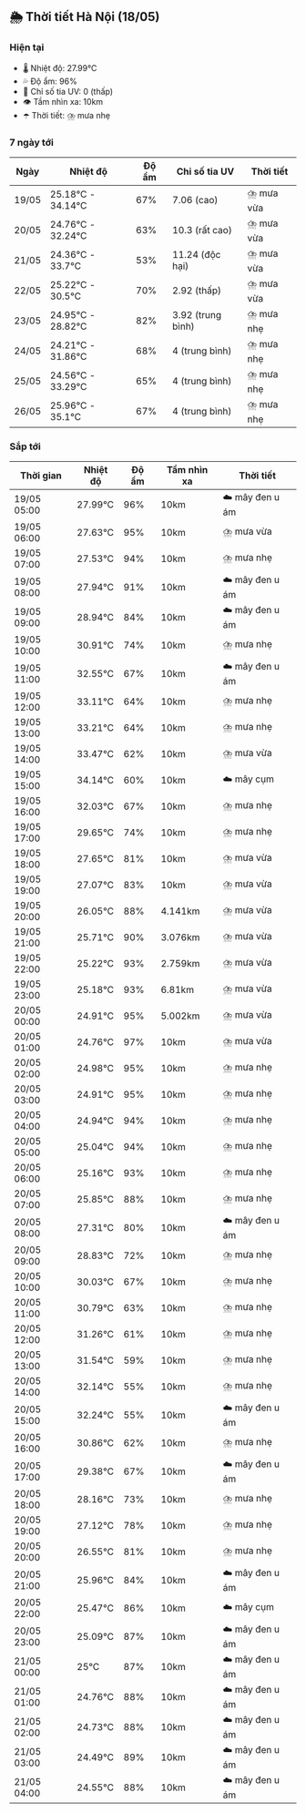 ## 🌦️ Thời tiết Hà Nội (18/05)

### Hiện tại

- 🌡️ Nhiệt độ: 27.99℃
- 💦 Độ ẩm: 96%
- 🌟 Chỉ số tia UV: 0 (thấp)
- 👁️ Tầm nhìn xa: 10km
- ☂️ Thời tiết: ⛈️ mưa nhẹ

### 7 ngày tới

| Ngày | Nhiệt độ | Độ ẩm | Chỉ số tia UV | Thời tiết |
| --- | --- | --- | --- | --- |
| 19/05 | 25.18℃ - 34.14℃ | 67% | 7.06 (cao) | ⛈️ mưa vừa |
| 20/05 | 24.76℃ - 32.24℃ | 63% | 10.3 (rất cao) | ⛈️ mưa vừa |
| 21/05 | 24.36℃ - 33.7℃ | 53% | 11.24 (độc hại) | ⛈️ mưa vừa |
| 22/05 | 25.22℃ - 30.5℃ | 70% | 2.92 (thấp) | ⛈️ mưa vừa |
| 23/05 | 24.95℃ - 28.82℃ | 82% | 3.92 (trung bình) | ⛈️ mưa nhẹ |
| 24/05 | 24.21℃ - 31.86℃ | 68% | 4 (trung bình) | ⛈️ mưa nhẹ |
| 25/05 | 24.56℃ - 33.29℃ | 65% | 4 (trung bình) | ⛈️ mưa nhẹ |
| 26/05 | 25.96℃ - 35.1℃ | 67% | 4 (trung bình) | ⛈️ mưa nhẹ |

### Sắp tới

| Thời gian | Nhiệt độ | Độ ẩm | Tầm nhìn xa | Thời tiết |
| --- | --- | --- | --- | --- |
| 19/05 05:00 | 27.99℃ | 96% | 10km | ☁️ mây đen u ám |
| 19/05 06:00 | 27.63℃ | 95% | 10km | ⛈️ mưa vừa |
| 19/05 07:00 | 27.53℃ | 94% | 10km | ⛈️ mưa nhẹ |
| 19/05 08:00 | 27.94℃ | 91% | 10km | ☁️ mây đen u ám |
| 19/05 09:00 | 28.94℃ | 84% | 10km | ☁️ mây đen u ám |
| 19/05 10:00 | 30.91℃ | 74% | 10km | ⛈️ mưa nhẹ |
| 19/05 11:00 | 32.55℃ | 67% | 10km | ☁️ mây đen u ám |
| 19/05 12:00 | 33.11℃ | 64% | 10km | ⛈️ mưa nhẹ |
| 19/05 13:00 | 33.21℃ | 64% | 10km | ⛈️ mưa nhẹ |
| 19/05 14:00 | 33.47℃ | 62% | 10km | ⛈️ mưa vừa |
| 19/05 15:00 | 34.14℃ | 60% | 10km | ☁️ mây cụm |
| 19/05 16:00 | 32.03℃ | 67% | 10km | ⛈️ mưa nhẹ |
| 19/05 17:00 | 29.65℃ | 74% | 10km | ⛈️ mưa nhẹ |
| 19/05 18:00 | 27.65℃ | 81% | 10km | ⛈️ mưa vừa |
| 19/05 19:00 | 27.07℃ | 83% | 10km | ⛈️ mưa vừa |
| 19/05 20:00 | 26.05℃ | 88% | 4.141km | ⛈️ mưa vừa |
| 19/05 21:00 | 25.71℃ | 90% | 3.076km | ⛈️ mưa vừa |
| 19/05 22:00 | 25.22℃ | 93% | 2.759km | ⛈️ mưa vừa |
| 19/05 23:00 | 25.18℃ | 93% | 6.81km | ⛈️ mưa vừa |
| 20/05 00:00 | 24.91℃ | 95% | 5.002km | ⛈️ mưa vừa |
| 20/05 01:00 | 24.76℃ | 97% | 10km | ⛈️ mưa vừa |
| 20/05 02:00 | 24.98℃ | 95% | 10km | ⛈️ mưa nhẹ |
| 20/05 03:00 | 24.91℃ | 95% | 10km | ⛈️ mưa nhẹ |
| 20/05 04:00 | 24.94℃ | 94% | 10km | ⛈️ mưa nhẹ |
| 20/05 05:00 | 25.04℃ | 94% | 10km | ⛈️ mưa nhẹ |
| 20/05 06:00 | 25.16℃ | 93% | 10km | ⛈️ mưa nhẹ |
| 20/05 07:00 | 25.85℃ | 88% | 10km | ⛈️ mưa nhẹ |
| 20/05 08:00 | 27.31℃ | 80% | 10km | ☁️ mây đen u ám |
| 20/05 09:00 | 28.83℃ | 72% | 10km | ⛈️ mưa nhẹ |
| 20/05 10:00 | 30.03℃ | 67% | 10km | ⛈️ mưa nhẹ |
| 20/05 11:00 | 30.79℃ | 63% | 10km | ⛈️ mưa nhẹ |
| 20/05 12:00 | 31.26℃ | 61% | 10km | ⛈️ mưa nhẹ |
| 20/05 13:00 | 31.54℃ | 59% | 10km | ⛈️ mưa nhẹ |
| 20/05 14:00 | 32.14℃ | 55% | 10km | ⛈️ mưa nhẹ |
| 20/05 15:00 | 32.24℃ | 55% | 10km | ☁️ mây đen u ám |
| 20/05 16:00 | 30.86℃ | 62% | 10km | ⛈️ mưa nhẹ |
| 20/05 17:00 | 29.38℃ | 67% | 10km | ☁️ mây đen u ám |
| 20/05 18:00 | 28.16℃ | 73% | 10km | ⛈️ mưa nhẹ |
| 20/05 19:00 | 27.12℃ | 78% | 10km | ⛈️ mưa nhẹ |
| 20/05 20:00 | 26.55℃ | 81% | 10km | ⛈️ mưa nhẹ |
| 20/05 21:00 | 25.96℃ | 84% | 10km | ☁️ mây đen u ám |
| 20/05 22:00 | 25.47℃ | 86% | 10km | ☁️ mây cụm |
| 20/05 23:00 | 25.09℃ | 87% | 10km | ☁️ mây đen u ám |
| 21/05 00:00 | 25℃ | 87% | 10km | ☁️ mây đen u ám |
| 21/05 01:00 | 24.76℃ | 88% | 10km | ☁️ mây đen u ám |
| 21/05 02:00 | 24.73℃ | 88% | 10km | ☁️ mây đen u ám |
| 21/05 03:00 | 24.49℃ | 89% | 10km | ☁️ mây đen u ám |
| 21/05 04:00 | 24.55℃ | 88% | 10km | ☁️ mây đen u ám |
